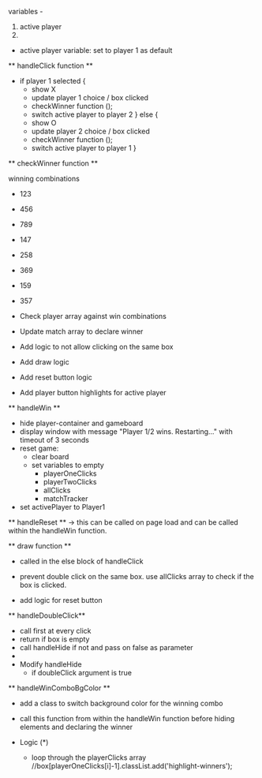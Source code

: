variables - 
1. active player
2. 

- active player variable: set to player 1 as default 

** handleClick function **

- if player 1 selected {
    - show X
    - update player 1 choice / box clicked
    - checkWinner function (); 
    - switch active player to player 2 
  } else {
    - show O
    - update player 2 choice / box clicked
    - checkWinner function ();
    - switch active player to player 1
  }
  
** checkWinner function **

winning combinations  
- 123
- 456
- 789
- 147
- 258
- 369
- 159
- 357

- Check player array against win combinations
- Update match array to declare winner 
- Add logic to not allow clicking on the same box
- Add draw logic 
- Add reset button logic 
- Add player button highlights for active player

** handleWin ** 

- hide player-container and gameboard 
- display window with message "Player 1/2 wins. Restarting..." with timeout of 3 seconds
- reset game: 
  - clear board
  - set variables to empty
    - playerOneClicks
    - playerTwoClicks
    - allClicks 
    - matchTracker  
- set activePlayer to Player1


** handleReset ** -> this can be called on page load and can be called within the
handleWin function. 

** draw function ** 
- called in the else block of handleClick

- prevent double click on the same box. use allClicks array to check if the box is clicked. 

- add logic for reset button
  
** handleDoubleClick**

- call first at every click
- return if box is empty
- call handleHide if not and pass on false as parameter
- 
- Modify handleHide 
  - if doubleClick argument is true    

** handleWinComboBgColor **

- add a class to switch background color for the winning combo
- call this function from within the handleWin function before hiding elements and declaring the winner 

- Logic (*)
  - loop through the playerClicks array 
//box[playerOneClicks[i]-1].classList.add('highlight-winners');


